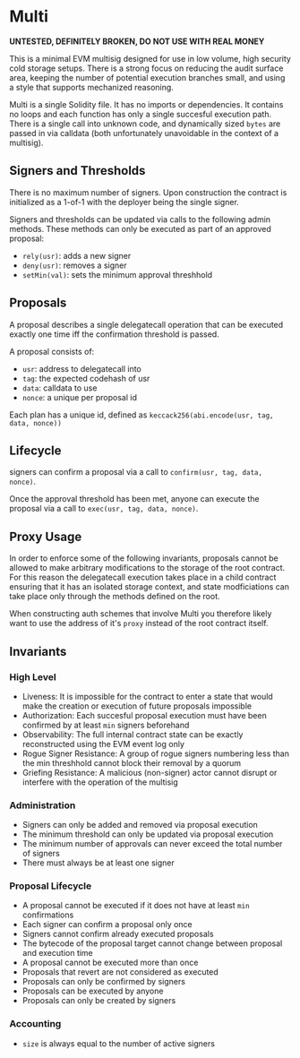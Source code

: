 # Multi

**UNTESTED, DEFINITELY BROKEN, DO NOT USE WITH REAL MONEY**

This is a minimal EVM multisig designed for use in low volume, high security cold storage setups.
There is a strong focus on reducing the audit surface area, keeping the number of potential
execution branches small, and using a style that supports mechanized reasoning.

Multi is a single Solidity file. It has no imports or dependencies. It contains no loops
and each function has only a single succesful execution path. There is a single call into unknown
code, and dynamically sized `bytes` are passed in via calldata (both unfortunately unavoidable in
the context of a multisig).

## Signers and Thresholds

There is no maximum number of signers. Upon construction the contract is initialized as a 1-of-1
with the deployer being the single signer.

Signers and thresholds can be updated via calls to the following admin methods. These methods can
only be executed as part of an approved proposal:

- `rely(usr)`: adds a new signer
- `deny(usr)`: removes a signer
- `setMin(val)`: sets the minimum approval threshhold

## Proposals

A proposal describes a single delegatecall operation that can be executed exactly one time iff the
confirmation threshold is passed.

A proposal consists of:

- `usr`: address to delegatecall into
- `tag`: the expected codehash of usr
- `data`: calldata to use
- `nonce`: a unique per proposal id

Each plan has a unique id, defined as `keccack256(abi.encode(usr, tag, data, nonce))`

## Lifecycle

signers can confirm a proposal via a call to `confirm(usr, tag, data, nonce)`.

Once the approval threshold has been met, anyone can execute the proposal via a call to `exec(usr, tag, data, nonce)`.

## Proxy Usage

In order to enforce some of the following invariants, proposals cannot be allowed to make arbitrary
modifications to the storage of the root contract. For this reason the delegatecall execution takes
place in a child contract ensuring that it has an isolated storage context, and state modficiations
can take place only through the methods defined on the root.

When constructing auth schemes that involve Multi you therefore likely want to use the address of
it's `proxy` instead of the root contract itself.

## Invariants

### High Level

- Liveness: It is impossible for the contract to enter a state that would make the creation or execution of future proposals impossible
- Authorization: Each succesful proposal execution must have been confirmed by at least `min` signers beforehand
- Observability: The full internal contract state can be exactly reconstructed using the EVM event log only
- Rogue Signer Resistance: A group of rogue signers numbering less than the min threshhold cannot block their removal by a quorum
- Griefing Resistance: A malicious (non-signer) actor cannot disrupt or interfere with the operation of the multisig

### Administration

- Signers can only be added and removed via proposal execution
- The minimum threshold can only be updated via proposal execution
- The minimum number of approvals can never exceed the total number of signers
- There must always be at least one signer

### Proposal Lifecycle

- A proposal cannot be executed if it does not have at least `min` confirmations
- Each signer can confirm a proposal only once
- Signers cannot confirm already executed proposals
- The bytecode of the proposal target cannot change between proposal and execution time
- A proposal cannot be executed more than once
- Proposals that revert are not considered as executed
- Proposals can only be confirmed by signers
- Proposals can be executed by anyone
- Proposals can only be created by signers

### Accounting

- `size` is always equal to the number of active signers
